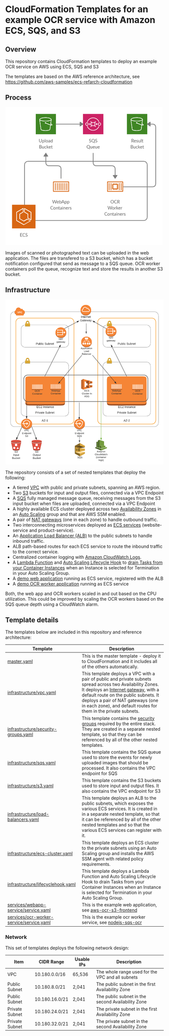 # CloudFormation Templates for an example OCR service with Amazon ECS, SQS, and S3

## Overview

This repository contains CloudFormation templates to deploy an example OCR service on AWS using ECS, SQS and S3

The templates are based on the AWS reference architecture, see https://github.com/aws-samples/ecs-refarch-cloudformation

## Process

![process-overview](images/process-overview.png)

Images of scanned or photographed text can be uploaded in the web application. 
The files are transfered to a S3 bucket, which has a bucket notification configured that send as message to a SQS queue.
OCR worker containers poll the queue, recognize text and store the results in another S3 bucket.

## Infrastructure

![infrastructure-overview](images/architecture.png)

The repository consists of a set of nested templates that deploy the following:

 - A tiered [VPC](http://docs.aws.amazon.com/AmazonVPC/latest/UserGuide/VPC_Introduction.html) with public and private subnets, spanning an AWS region.
 - Two [S3](https://aws.amazon.com/s3/) buckets for input and output files, connected via a VPC Endpoint
 - A [SQS](https://aws.amazon.com/sqs/) fully managed message queue, receiving messages from the S3 input bucket when files are uploaded, connected via a VPC Endpoint
 - A highly available ECS cluster deployed across two [Availability Zones](http://docs.aws.amazon.com/AWSEC2/latest/UserGuide/using-regions-availability-zones.html) in an [Auto Scaling](https://aws.amazon.com/autoscaling/) group and that are AWS SSM enabled.
 - A pair of [NAT gateways](http://docs.aws.amazon.com/AmazonVPC/latest/UserGuide/vpc-nat-gateway.html) (one in each zone) to handle outbound traffic.
 - Two interconnecting microservices deployed as [ECS services](http://docs.aws.amazon.com/AmazonECS/latest/developerguide/ecs_services.html) (website-service and product-service). 
 - An [Application Load Balancer (ALB)](https://aws.amazon.com/elasticloadbalancing/applicationloadbalancer/) to the public subnets to handle inbound traffic.
 - ALB path-based routes for each ECS service to route the inbound traffic to the correct service.
 - Centralized container logging with [Amazon CloudWatch Logs](http://docs.aws.amazon.com/AmazonCloudWatch/latest/logs/WhatIsCloudWatchLogs.html).
 - A [Lambda Function](https://docs.aws.amazon.com/lambda/latest/dg/welcome.html) and [Auto Scaling Lifecycle Hook](https://docs.aws.amazon.com/autoscaling/ec2/userguide/lifecycle-hooks.html) to [drain Tasks from your Container Instances](https://docs.aws.amazon.com/AmazonECS/latest/developerguide/container-instance-draining.html) when an Instance is selected for Termination in your Auto Scaling Group.
 - A [demo web application](https://github.com/bpauwels/aws-ocr-s3-frontend) running as ECS service, registered with the ALB
 - A [demo OCR worker application](https://github.com/bpauwels/nodejs-sqs-ocr) running as ECS service

Both, the web app and OCR workers scaled in and out based on the CPU utilization. This could be improved by scaling the OCR workers based on the SQS queue depth using a CloudWatch alarm.

## Template details

The templates below are included in this repository and reference architecture:

| Template | Description |
| --- | --- | 
| [master.yaml](master.yaml) | This is the master template - deploy it to CloudFormation and it includes all of the others automatically. |
| [infrastructure/vpc.yaml](infrastructure/vpc.yaml) | This template deploys a VPC with a pair of public and private subnets spread across two Availability Zones. It deploys an [Internet gateway](http://docs.aws.amazon.com/AmazonVPC/latest/UserGuide/VPC_Internet_Gateway.html), with a default route on the public subnets. It deploys a pair of NAT gateways (one in each zone), and default routes for them in the private subnets. |
| [infrastructure/security-groups.yaml](infrastructure/security-groups.yaml) | This template contains the [security groups](http://docs.aws.amazon.com/AmazonVPC/latest/UserGuide/VPC_SecurityGroups.html) required by the entire stack. They are created in a separate nested template, so that they can be referenced by all of the other nested templates. |
| [infrastructure/sqs.yaml](infrastructure/sqs.yaml) | This template contains the SQS queue used to store the events for newly uploaded images that should be processed. It also contains the VPC endpoint for SQS |
| [infrastructure/s3.yaml](infrastructure/s3.yaml) | This template contains the S3 buckets used to store input and output files. It also contains the VPC endpoint for S3 |
| [infrastructure/load-balancers.yaml](infrastructure/load-balancers.yaml) | This template deploys an ALB to the public subnets, which exposes the various ECS services. It is created in in a separate nested template, so that it can be referenced by all of the other nested templates and so that the various ECS services can register with it. |
| [infrastructure/ecs-cluster.yaml](infrastructure/ecs-cluster.yaml) | This template deploys an ECS cluster to the private subnets using an Auto Scaling group and installs the AWS SSM agent with related policy requirements. |
| [infrastructure/lifecyclehook.yaml](infrastructure/lifecyclehook.yaml) | This template deploys a Lambda Function and Auto Scaling Lifecycle Hook to drain Tasks from your Container Instances when an Instance is selected for Termination in your Auto Scaling Group.
| [services/webapp-service/service.yaml](services/webapp-service/service.yaml) | This is the example web application, see [aws-ocr-s3-frontend](https://github.com/bpauwels/aws-ocr-s3-frontend) |
| [services/ocr-worker-service/service.yaml](services/ocr-worker-service/service.yaml) | This is the example ocr worker service, see [nodejs-sqs-ocr](https://github.com/bpauwels/nodejs-sqs-ocr) |

### Network

This set of templates deploys the following network design:

| Item | CIDR Range | Usable IPs | Description |
| --- | --- | --- | --- |
| VPC | 10.180.0.0/16 | 65,536 | The whole range used for the VPC and all subnets |
| Public Subnet | 10.180.8.0/21 | 2,041 | The public subnet in the first Availability Zone |
| Public Subnet | 10.180.16.0/21 | 2,041 | The public subnet in the second Availability Zone |
| Private Subnet | 10.180.24.0/21 | 2,041 | The private subnet in the first Availability Zone |
| Private Subnet | 10.180.32.0/21 | 2,041 | The private subnet in the second Availability Zone |
